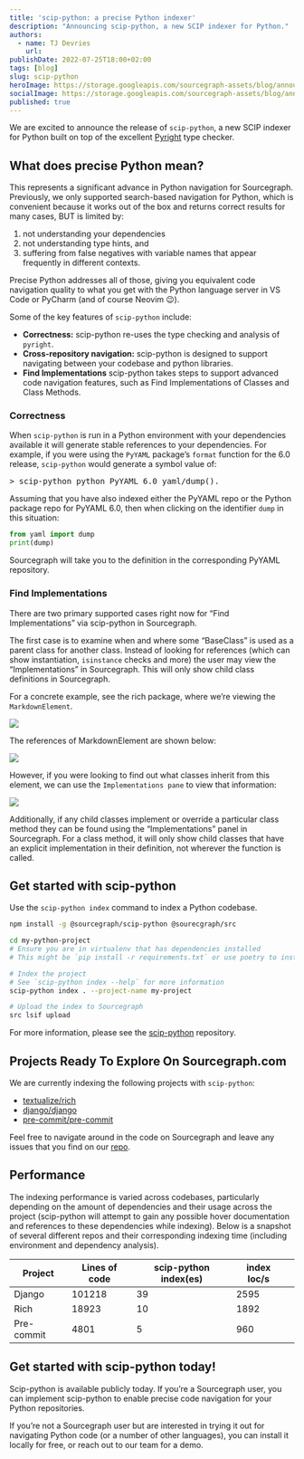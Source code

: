 ```yaml
---
title: 'scip-python: a precise Python indexer'
description: "Announcing scip-python, a new SCIP indexer for Python."
authors:
  - name: TJ Devries
    url: 
publishDate: 2022-07-25T18:00+02:00
tags: [blog]
slug: scip-python
heroImage: https://storage.googleapis.com/sourcegraph-assets/blog/announcing-scip-python-logo.png
socialImage: https://storage.googleapis.com/sourcegraph-assets/blog/announcing-scip-python-logo.png
published: true
---
```


We are excited to announce the release of `scip-python`, a new SCIP indexer for Python built on top of the excellent [Pyright](https://github.com/microsoft/pyright) type checker. 

## What does precise Python mean?

This represents a significant advance in Python navigation for Sourcegraph. Previously, we only supported search-based navigation for Python, which is convenient because it works out of the box and returns correct results for many cases, BUT is limited by:
1. not understanding your dependencies
2. not understanding type hints, and
3. suffering from false negatives with variable names that appear frequently in different contexts. 

Precise Python addresses all of those, giving you equivalent code navigation quality to what you get with the Python language server in VS Code or PyCharm (and of course Neovim 😉).

Some of the key features of `scip-python` include: 
- **Correctness:** scip-python re-uses the type checking and analysis of `pyright`. 
- **Cross-repository navigation:** scip-python is designed to support navigating between your codebase and python libraries.
- **Find Implementations** scip-python takes steps to support advanced code navigation features, such as Find Implementations of Classes and Class Methods.

### Correctness

When `scip-python` is run in a Python environment with your dependencies available it will generate stable references to your dependencies. For example, if you were using the `PyYAML` package’s `format` function for the 6.0 release, `scip-python` would generate a symbol value of:

<pre>> scip-python python PyYAML 6.0 yaml/dump().</pre>

Assuming that you have also indexed either the PyYAML repo or the Python package repo for PyYAML 6.0, then when clicking on the identifier `dump` in this situation:

```python
from yaml import dump
print(dump)
```
Sourcegraph will take you to the definition in the corresponding PyYAML repository.

### Find Implementations

There are two primary supported cases right now for “Find Implementations” via scip-python in Sourcegraph.

The first case is to examine when and where some “BaseClass” is used as a parent class for another class. Instead of looking for references (which can show instantiation, `isinstance` checks and more) the user may view the “Implementations” in Sourcegraph. This will only show child class definitions in Sourcegraph.

For a concrete example, see the rich package, where we’re viewing the `MarkdownElement`.

![](https://storage.googleapis.com/sourcegraph-assets/blog/scip-python/class-markdownelement.png)

The references of MarkdownElement are shown below:

![](https://storage.googleapis.com/sourcegraph-assets/blog/scip-python/class-references.png)

However, if you were looking to find out what classes inherit from this element, we can use the `Implementations pane` to view that information:

![](https://storage.googleapis.com/sourcegraph-assets/blog/scip-python/class-implementations.png)

Additionally, if any child classes implement or override a particular class method they can be found using the “Implementations” panel in Sourcegraph. For a class method, it will only show child classes that have an explicit implementation in their definition, not wherever the function is called.

## Get started with scip-python

Use the `scip-python index` command to index a Python codebase.

 ```bash
npm install -g @sourcegraph/scip-python @sourecgraph/src

cd my-python-project 
# Ensure you are in virtualenv that has dependencies installed
# This might be `pip install -r requirements.txt` or use poetry to install them

# Index the project 
# See `scip-python index --help` for more information 
scip-python index . --project-name my-project

# Upload the index to Sourcegraph
src lsif upload
```
For more information, please see the [scip-python](https://github.com/sourcegraph/scip-python) repository.

## Projects Ready To Explore On Sourcegraph.com

We are currently indexing the following projects with `scip-python`:
- [textualize/rich](https://sourcegraph.com/github.com/Textualize/rich)
- [django/django](https://sourcegraph.com/github.com/django/django) 
- [pre-commit/pre-commit](https://sourcegraph.com/github.com/pre-commit/pre-commit)

Feel free to navigate around in the code on Sourcegraph and leave any issues that you find on our [repo](https://github.com/sourcegraph/scip-python).

## Performance

The indexing performance is varied across codebases, particularly depending on the amount of dependencies and their usage across the project (scip-python will attempt to gain any possible hover documentation and references to these dependencies while indexing). Below is a snapshot of several different repos and their corresponding indexing time (including environment and dependency analysis).

| Project    | Lines of code | scip-python index(es) | index loc/s |   |
|------------|---------------|-----------------------|-------------|---|
| Django     | 101218        | 39                    | 2595        |   |
| Rich       | 18923         | 10                    | 1892        |   |
| Pre-commit | 4801          | 5                     | 960         |   |

## Get started with scip-python today!

Scip-python is available publicly today. If you’re a Sourcegraph user, you can implement scip-python to enable precise code navigation for your Python repositories. 

If you’re not a Sourcegraph user but are interested in trying it out for navigating Python code (or a number of other languages), you can install it locally for free, or reach out to our team for a demo.